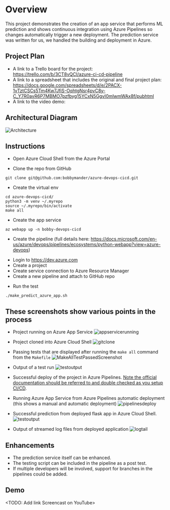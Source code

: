 # Overview

This project demonstrates the creation of an app service that performs ML prediction and shows continuous integration using Azure Pipelines so changes automatically trigger a new deployment.  The prediction service was written for us, we handled the building and deployment in Azure.

## Project Plan

* A link to a Trello board for the project:  https://trello.com/b/3CT8vQCI/azure-ci-cd-pipeline
* A link to a spreadsheet that includes the original and final project plan:  https://docs.google.com/spreadsheets/d/e/2PACX-1vTztCSCs5Tm4Kw7JfiS-OqhtgNsr4pvC8y-C_Y7R0avR6P7MBMO7pzfbyg15YCxN5GgvI0mlwmWAx8f/pubhtml
* A link to the video demo:  <TBD>

## Architectural Diagram 
  ![Architecture](https://user-images.githubusercontent.com/5559085/132357039-a1adccfb-47db-4e51-bfc4-f0e5fc352b68.JPG)

## Instructions

* Open Azure Cloud Shell from the Azure Portal

* Clone the repo from GitHub
```
git clone git@github.com:bobbymander/azure-devops-cicd.git
```
  
* Create the virtual env
```
cd azure-devops-cicd/
python3 -m venv ~/.myrepo
source ~/.myrepo/bin/activate
make all
```
* Create the app service
```
az webapp up -n bobby-devops-cicd
```
* Create the pipeline (full details here:  https://docs.microsoft.com/en-us/azure/devops/pipelines/ecosystems/python-webapp?view=azure-devops)
- Login to https://dev.azure.com
- Create a project
- Create service connection to Azure Resource Manager
- Create a new pipeline and attach to GitHub repo
  
* Run the test
```
./make_predict_azure_app.sh
```

## These screenshots show various points in the process
* Project running on Azure App Service
![appservicerunning](https://user-images.githubusercontent.com/5559085/132364492-0b350fc8-dfcf-4a54-b807-be939dd295cc.JPG)

* Project cloned into Azure Cloud Shell
  ![gitclone](https://user-images.githubusercontent.com/5559085/132364653-b2e919bf-c4b4-4bb3-8116-b20f87c853fd.JPG)


* Passing tests that are displayed after running the `make all` command from the `Makefile`
  ![MakeAllTestPassedScreenshot](https://user-images.githubusercontent.com/5559085/132364708-4d018206-f581-4ddd-9ccf-7718dd8e37b2.JPG)


* Output of a test run
  ![testoutput](https://user-images.githubusercontent.com/5559085/132364750-2da0ea5d-ffa3-4019-97e2-530fd5f56554.JPG)


* Successful deploy of the project in Azure Pipelines.  [Note the official documentation should be referred to and double checked as you setup CI/CD](https://docs.microsoft.com/en-us/azure/devops/pipelines/ecosystems/python-webapp?view=azure-devops).

* Running Azure App Service from Azure Pipelines automatic deployment (this shows a manual and automatic deployment)
  ![pipelinesdeploy](https://user-images.githubusercontent.com/5559085/132364787-eebbae7a-f32c-498b-b1b1-2092fae496c9.JPG)


* Successful prediction from deployed flask app in Azure Cloud Shell.  
  ![testoutput](https://user-images.githubusercontent.com/5559085/132364839-8b8e521f-5dd1-479c-8b9c-010da47c61f9.JPG)


* Output of streamed log files from deployed application
![logtail](https://user-images.githubusercontent.com/5559085/132364891-0270cbe7-2fc4-4aa6-837e-86100008c9b5.JPG)


## Enhancements

* The prediction service itself can be enhanced.
* The testing script can be included in the pipeline as a post test.
* If multiple developers will be involved, support for branches in the pipelines could be added.

## Demo 

<TODO: Add link Screencast on YouTube>


